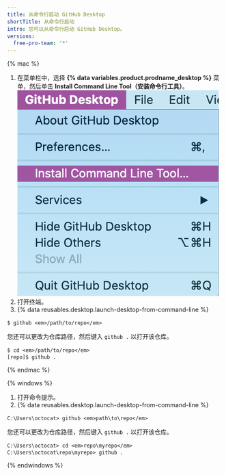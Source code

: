 ```yaml
---
title: 从命令行启动 GitHub Desktop
shortTitle: 从命令行启动
intro: 您可以从命令行启动 GitHub Desktop。
versions:
  free-pro-team: '*'
---
```


{% mac %}

1. 在菜单栏中，选择 **{% data variables.product.prodname_desktop %}** 菜单，然后单击 **Install Command Line Tool（安装命令行工具）**。 ![在 {% data variables.product.prodname_desktop %} 下拉菜单中安装命令行工具选项](/assets/images/help/desktop/mac-install-command-line-tool.png)
2. 打开终端。
3. {% data reusables.desktop.launch-desktop-from-command-line %}

  ```shell
  $ github <em>/path/to/repo</em>
  ```

  您还可以更改为仓库路径，然后键入 `github .` 以打开该仓库。

  ```shell
  $ cd <em>/path/to/repo</em>
  [repo]$ github .
  ```

{% endmac %}

{% windows %}

1. 打开命令提示。
2. {% data reusables.desktop.launch-desktop-from-command-line %}

  ```shell
  C:\Users\octocat> github <em>path\to\repo</em>
  ```

 您还可以更改为仓库路径，然后键入 `github .` 以打开该仓库。

  ```shell
  C:\Users\octocat> cd <em>repo\myrepo</em>
  C:\Users\octocat\repo\myrepo> github .
  ```

{% endwindows %}
